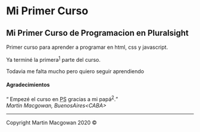 <!DOCTYPE HTML>
<html lang="es">
  <head>
      <title>Hola Mundo</title>
      <meta name="description" content="Mi primer Curso HTML">
      <meta name="autor" content="Martin Macgowan">
      <link rel="stylesheet" href="https://stackpath.bootstrapcdn.com/bootstrap/4.3.1/css/bootstrap.min.css">
      <script>
        alert("¡Bienvenido a mi primera página!")
      </script>
  </head>
  <body>
   <div id="article">
      <div id="header">
      <h1> Mi Primer Curso</h1>
      <h2> Mi Primer Curso de Programacion en Pluralsight</h2>
    </div>
    <div id="body">
      <p>Primer curso para aprender a programar en html, css y javascript.</p>
      <p>Ya terminé la primera<sup><abbr title="Número Uno">1</abbr></sup> parte del curso.</p>
      <p>Todavia me falta mucho pero <span class="fact">quiero seguir aprendiendo</p>
      <h4> Agradecimientos</h4>
      <q> Empezé el curso en <abbr title="PluralSight">PS</abbr> gracias a mi papá<sup><abbr title="Te quiero">2</abbr></sup>.</q>
      <br />
      <cite> Martin Macgowan, BuenosAires&lt;CABA&gt;</cite>
    </div>
  </div>
    <hr />
    <div id="footer">
    Copyright Martin Macgowan 2020  &copy;
    </div>
  </body>
</html>    
